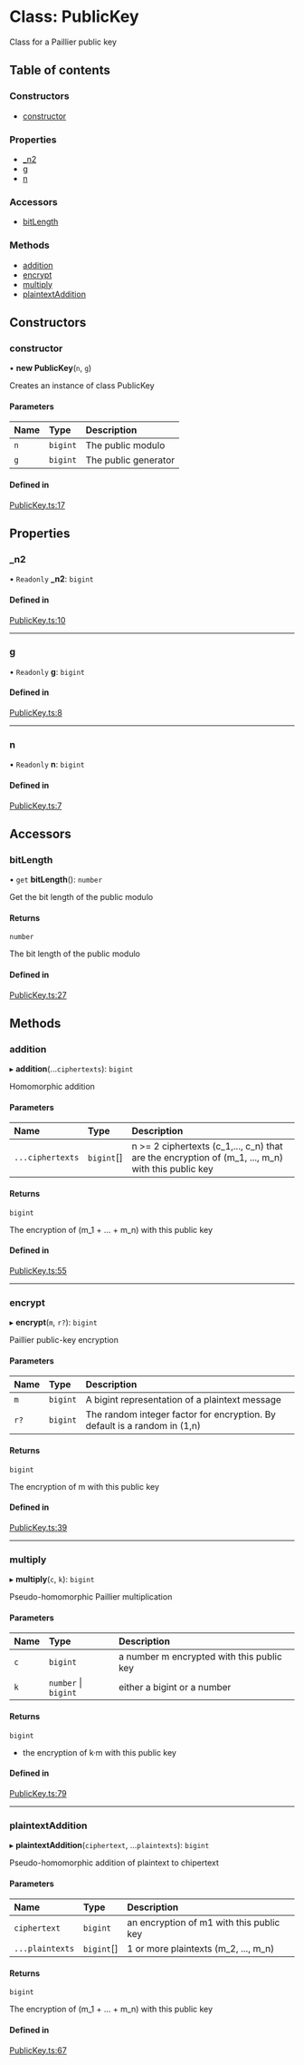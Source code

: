 # Class: PublicKey

Class for a Paillier public key

## Table of contents

### Constructors

- [constructor](PublicKey.md#constructor)

### Properties

- [\_n2](PublicKey.md#_n2)
- [g](PublicKey.md#g)
- [n](PublicKey.md#n)

### Accessors

- [bitLength](PublicKey.md#bitlength)

### Methods

- [addition](PublicKey.md#addition)
- [encrypt](PublicKey.md#encrypt)
- [multiply](PublicKey.md#multiply)
- [plaintextAddition](PublicKey.md#plaintextaddition)

## Constructors

### constructor

• **new PublicKey**(`n`, `g`)

Creates an instance of class PublicKey

#### Parameters

| Name | Type | Description |
| :------ | :------ | :------ |
| `n` | `bigint` | The public modulo |
| `g` | `bigint` | The public generator |

#### Defined in

[PublicKey.ts:17](https://github.com/juanelas/paillier-bigint/blob/928e840/src/ts/PublicKey.ts#L17)

## Properties

### \_n2

• `Readonly` **\_n2**: `bigint`

#### Defined in

[PublicKey.ts:10](https://github.com/juanelas/paillier-bigint/blob/928e840/src/ts/PublicKey.ts#L10)

___

### g

• `Readonly` **g**: `bigint`

#### Defined in

[PublicKey.ts:8](https://github.com/juanelas/paillier-bigint/blob/928e840/src/ts/PublicKey.ts#L8)

___

### n

• `Readonly` **n**: `bigint`

#### Defined in

[PublicKey.ts:7](https://github.com/juanelas/paillier-bigint/blob/928e840/src/ts/PublicKey.ts#L7)

## Accessors

### bitLength

• `get` **bitLength**(): `number`

Get the bit length of the public modulo

#### Returns

`number`

The bit length of the public modulo

#### Defined in

[PublicKey.ts:27](https://github.com/juanelas/paillier-bigint/blob/928e840/src/ts/PublicKey.ts#L27)

## Methods

### addition

▸ **addition**(...`ciphertexts`): `bigint`

Homomorphic addition

#### Parameters

| Name | Type | Description |
| :------ | :------ | :------ |
| `...ciphertexts` | `bigint`[] | n >= 2 ciphertexts (c_1,..., c_n) that are the encryption of (m_1, ..., m_n) with this public key |

#### Returns

`bigint`

The encryption of (m_1 + ... + m_n) with this public key

#### Defined in

[PublicKey.ts:55](https://github.com/juanelas/paillier-bigint/blob/928e840/src/ts/PublicKey.ts#L55)

___

### encrypt

▸ **encrypt**(`m`, `r?`): `bigint`

Paillier public-key encryption

#### Parameters

| Name | Type | Description |
| :------ | :------ | :------ |
| `m` | `bigint` | A bigint representation of a plaintext message |
| `r?` | `bigint` | The random integer factor for encryption. By default is a random in (1,n) |

#### Returns

`bigint`

The encryption of m with this public key

#### Defined in

[PublicKey.ts:39](https://github.com/juanelas/paillier-bigint/blob/928e840/src/ts/PublicKey.ts#L39)

___

### multiply

▸ **multiply**(`c`, `k`): `bigint`

Pseudo-homomorphic Paillier multiplication

#### Parameters

| Name | Type | Description |
| :------ | :------ | :------ |
| `c` | `bigint` | a number m encrypted with this public key |
| `k` | `number` \| `bigint` | either a bigint or a number |

#### Returns

`bigint`

- the encryption of k·m with this public key

#### Defined in

[PublicKey.ts:79](https://github.com/juanelas/paillier-bigint/blob/928e840/src/ts/PublicKey.ts#L79)

___

### plaintextAddition

▸ **plaintextAddition**(`ciphertext`, ...`plaintexts`): `bigint`

Pseudo-homomorphic addition of plaintext to chipertext

#### Parameters

| Name | Type | Description |
| :------ | :------ | :------ |
| `ciphertext` | `bigint` | an encryption of m1 with this public key |
| `...plaintexts` | `bigint`[] | 1 or more plaintexts (m_2, ..., m_n) |

#### Returns

`bigint`

The encryption of (m_1 + ... + m_n) with this public key

#### Defined in

[PublicKey.ts:67](https://github.com/juanelas/paillier-bigint/blob/928e840/src/ts/PublicKey.ts#L67)
